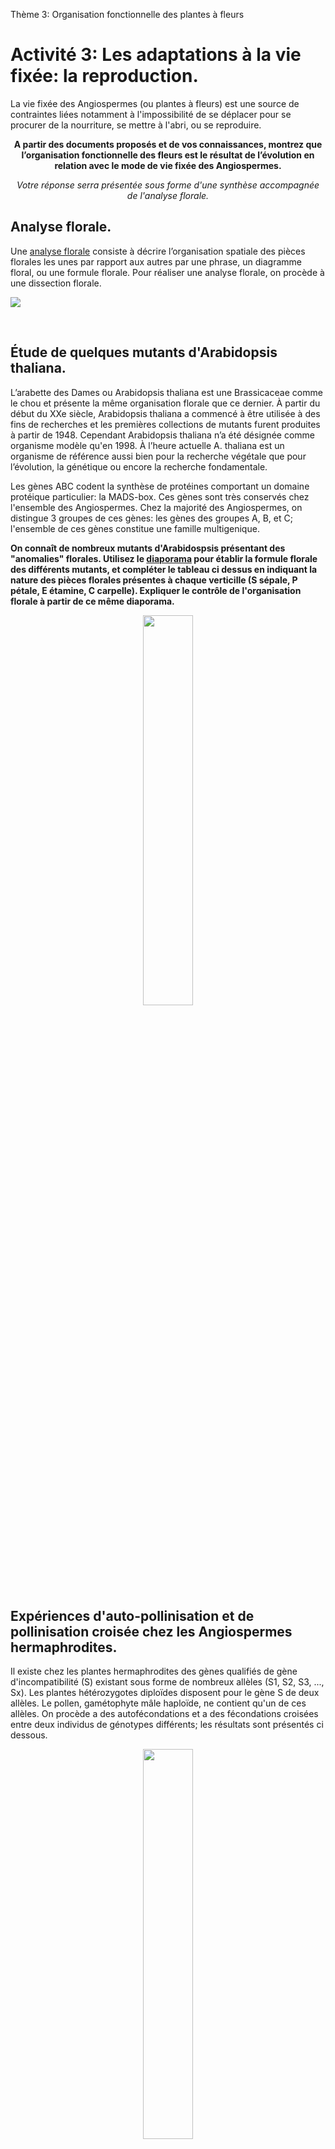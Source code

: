 <p>Thème 3: Organisation fonctionnelle des plantes à fleurs</p>

# Activité 3: Les adaptations à la vie fixée: la reproduction.

La vie fixée des Angiospermes (ou plantes à fleurs) est une source de contraintes liées notamment à l'impossibilité de se déplacer pour se procurer de la nourriture, se mettre à l'abri, ou se reproduire.


<p align=center><strong>A partir des documents proposés et de vos connaissances, montrez que l’organisation fonctionnelle des fleurs est le résultat de l’évolution en relation avec le mode de vie fixée des Angiospermes.</strong></p>


*<p align=center>Votre réponse serra présentée sous forme d'une synthèse accompagnée de l'analyse florale.</p>*


## Analyse florale.

Une [analyse florale](https://oversas.org/ipfs/QmcUGzhv9K7Tt8oPKmiTqWGQbHjFBPjpRc29Wr2ZQJHbyS) consiste à décrire l’organisation spatiale des pièces florales les unes par rapport aux autres par une phrase, un diagramme floral, ou une formule florale. Pour réaliser une analyse florale, on procède à une dissection florale.

<a href="https://oversas.org/ipfs/QmRSPXBJd3jowqttJYzuuNv5zGSsNMNQc38ZEKuVoRV3yc"><img src="https://oversas.org/ipfs/QmRSPXBJd3jowqttJYzuuNv5zGSsNMNQc38ZEKuVoRV3yc"></a>

<p></br></p>

## Étude de quelques mutants d'Arabidopsis thaliana.

L’arabette des Dames ou Arabidopsis thaliana est une Brassicaceae comme le chou et présente la même organisation florale que ce dernier. À partir du début du XXe siècle, Arabidopsis thaliana a commencé à être utilisée à des fins de recherches et les premières collections de mutants furent produites à partir de 1948. Cependant Arabidopsis thaliana n’a été désignée comme organisme modèle qu'en 1998. À l’heure actuelle A. thaliana est un organisme de référence aussi bien pour la recherche végétale que pour l’évolution, la génétique ou encore la recherche fondamentale.

Les gènes ABC codent la synthèse de protéines comportant un domaine protéique particulier: la MADS-box. Ces gènes sont très conservés chez l'ensemble des Angiospermes. Chez la majorité des Angiospermes, on distingue 3 groupes de ces gènes: les gènes des groupes A, B, et C; l'ensemble de ces gènes constitue une famille multigenique.

**On connaît de nombreux mutants d'Arabidospsis présentant des "anomalies" florales. Utilisez le [diaporama](https://oversas.org/ipfs/Qmeu6AQ2dS3P7XCfQX2TnwQKYR25aujmi2ew2VefaBS6CS) pour établir la formule florale des différents mutants, et compléter le tableau ci dessus en indiquant la nature des pièces florales présentes à chaque verticille (S sépale, P pétale, E étamine, C carpelle). Expliquer le contrôle de l'organisation florale à partir de ce même diaporama.**

<div align=center><a href="https://oversas.org/ipfs/QmUyich3s8z8fTA9FshxLQ7hXGf2mCC2Er5dyYrVQmya7k"><img src="https://oversas.org/ipfs/QmUyich3s8z8fTA9FshxLQ7hXGf2mCC2Er5dyYrVQmya7k" width=40%></a></div>

## Expériences d'auto-pollinisation et de pollinisation croisée chez les Angiospermes hermaphrodites.


Il existe chez les plantes hermaphrodites des gènes qualifiés de gène d'incompatibilité (S) existant sous forme de nombreux allèles (S1, S2, S3, ..., Sx). Les plantes hétérozygotes diploïdes disposent pour le gène S de deux allèles. Le pollen, gamétophyte mâle haploïde, ne contient qu'un de ces allèles. On procède a des autofécondations et a des fécondations croisées entre deux individus de génotypes différents; les résultats sont présentés ci dessous.

<div align=center><a href="https://oversas.org/ipfs/QmRr3XZYAPpptCUrt9zwn1F4Q92CEZzD9eLbb6QKbuDwbu"><img src="https://oversas.org/ipfs/QmRr3XZYAPpptCUrt9zwn1F4Q92CEZzD9eLbb6QKbuDwbu" width=40%></a></div>

## Pollinisation et fécondation chez les Angiospermes

La pollinisation, se définie comme le transfert des grains de pollen de l’anthère au stigmate. Au moment du transfert du grain de pollen sur le stigmate, celui-ci s’hydrate et germe en produisant un tube pollinique. Ce dernier croît à travers le style (1) pour atteindre le sac embryonnaire.

Chez les angiospermes, le grain de pollen contient une cellule végétative, qui contrôle la croissance du tube pollinique, et une cellule reproductive, qui se divise en deux cellules spermatiques ou spermatides (2). Lorsque ces deux cellules sont libérées dans le sac embryonnaire de l'ovule, le noyau de l’une d’elles féconde l’oosphère et donne le zygote et le noyau de la seconde fusionne avec les deux noyaux polaires pour former la cellule-mère de l’albumen (3). Ce processus se nomme la double fécondation et induit la transformation de l’ovule en graine. Pendant ce temps, les tissus de l’ovaire se développent en péricarpe, formant avec la ou les graines le fruit .

<div align=center><a href="https://oversas.org/ipfs/QmSovJPapkG4LQvgn2zpTeHig26m5uXLNTHQPzj9QNSEFs"><img src="https://oversas.org/ipfs/QmSovJPapkG4LQvgn2zpTeHig26m5uXLNTHQPzj9QNSEFs"></a></div>


## Les adaptations à la pollinisation croisée.

Exploitez les [documents](https://oversas.org/ipfs/QmT563JmYU4mov8n9AxwACu2ueS7oM7rPjwyLdAWKZmxN3) pour présenter les adaptations à la pollinisation croisée dans un tableau organisé.











